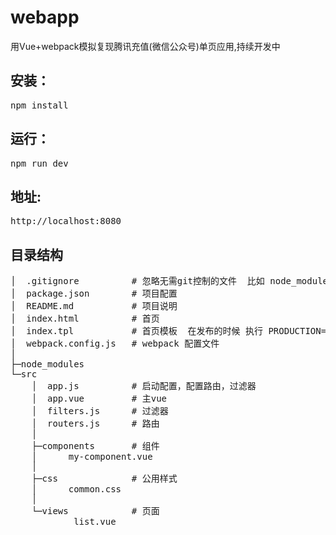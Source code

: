 # webapp
用Vue+webpack模拟复现腾讯充值(微信公众号)单页应用,持续开发中


## 安装：  
  <pre>npm install</pre>
## 运行：  
  <pre>npm run dev</pre>
## 地址:  
  <pre>http://localhost:8080</pre>
## 目录结构
<pre>
│  .gitignore          # 忽略无需git控制的文件  比如 node_modules
│  package.json        # 项目配置
│  README.md           # 项目说明
│  index.html          # 首页
│  index.tpl           # 首页模板  在发布的时候 执行 PRODUCTION=1 webpack 会生成一个d.html并注入脚本，样式，达到版本控制的目的
│  webpack.config.js   # webpack 配置文件
│
├─node_modules
└─src
    │  app.js          # 启动配置，配置路由，过滤器
    │  app.vue         # 主vue
    │  filters.js      # 过滤器
    │  routers.js      # 路由
    │
    ├─components       # 组件
    │      my-component.vue
    │
    ├─css              # 公用样式
    │      common.css
    │
    └─views            # 页面
            list.vue
</pre>
